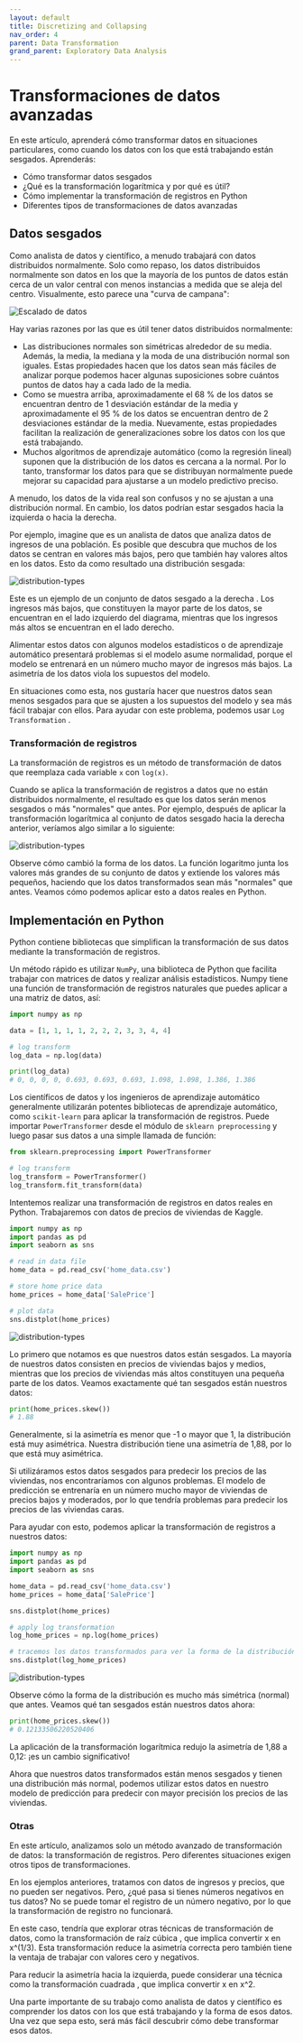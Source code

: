 ```yaml
---
layout: default
title: Discretizing and Collapsing
nav_order: 4
parent: Data Transformation
grand_parent: Exploratory Data Analysis
---
```


# Transformaciones de datos avanzadas

En este artículo, aprenderá cómo transformar datos en situaciones particulares, como cuando los datos con los que está trabajando están sesgados. Aprenderás:

- Cómo transformar datos sesgados
- ¿Qué es la transformación logarítmica y por qué es útil?
- Cómo implementar la transformación de registros en Python
- Diferentes tipos de transformaciones de datos avanzadas

## Datos sesgados

Como analista de datos y científico, a menudo trabajará con datos distribuidos normalmente. Solo como repaso, los datos distribuidos normalmente son datos en los que la mayoría de los puntos de datos están cerca de un valor central con menos instancias a medida que se aleja del centro. Visualmente, esto parece una "curva de campana":

![Escalado de datos](https://fer78docs.github.io/assets/images/bellcurve.webp)

Hay varias razones por las que es útil tener datos distribuidos normalmente:

- Las distribuciones normales son simétricas alrededor de su media. Además, la media, la mediana y la moda de una distribución normal son iguales. Estas propiedades hacen que los datos sean más fáciles de analizar porque podemos hacer algunas suposiciones sobre cuántos puntos de datos hay a cada lado de la media.
- Como se muestra arriba, aproximadamente el 68 % de los datos se encuentran dentro de 1 desviación estándar de la media y aproximadamente el 95 % de los datos se encuentran dentro de 2 desviaciones estándar de la media. Nuevamente, estas propiedades facilitan la realización de generalizaciones sobre los datos con los que está trabajando.
- Muchos algoritmos de aprendizaje automático (como la regresión lineal) suponen que la distribución de los datos es cercana a la normal. Por lo tanto, transformar los datos para que se distribuyan normalmente puede mejorar su capacidad para ajustarse a un modelo predictivo preciso.

A menudo, los datos de la vida real son confusos y no se ajustan a una distribución normal. En cambio, los datos podrían estar sesgados hacia la izquierda o hacia la derecha.

Por ejemplo, imagine que es un analista de datos que analiza datos de ingresos de una población. Es posible que descubra que muchos de los datos se centran en valores más bajos, pero que también hay valores altos en los datos. Esto da como resultado una distribución sesgada:

![distribution-types](https://fer78docs.github.io/assets/images/distribution-types-ii-skew-right-noline.svg)

Este es un ejemplo de un conjunto de datos sesgado a la derecha . Los ingresos más bajos, que constituyen la mayor parte de los datos, se encuentran en el lado izquierdo del diagrama, mientras que los ingresos más altos se encuentran en el lado derecho.

Alimentar estos datos con algunos modelos estadísticos o de aprendizaje automático presentará problemas si el modelo asume normalidad, porque el modelo se entrenará en un número mucho mayor de ingresos más bajos. La asimetría de los datos viola los supuestos del modelo.

En situaciones como esta, nos gustaría hacer que nuestros datos sean menos sesgados para que se ajusten a los supuestos del modelo y sea más fácil trabajar con ellos. Para ayudar con este problema, podemos usar `Log Transformation` .

### Transformación de registros

La transformación de registros es un método de transformación de datos que reemplaza cada variable `x` con `log(x)`.

Cuando se aplica la transformación de registros a datos que no están distribuidos normalmente, el resultado es que los datos serán menos sesgados o más "normales" que antes. Por ejemplo, después de aplicar la transformación logarítmica al conjunto de datos sesgado hacia la derecha anterior, veríamos algo similar a lo siguiente:

![distribution-types](https://fer78docs.github.io/assets/images/logtransform.webp)


Observe cómo cambió la forma de los datos. La función logaritmo junta los valores más grandes de su conjunto de datos y extiende los valores más pequeños, haciendo que los datos transformados sean más "normales" que antes. Veamos cómo podemos aplicar esto a datos reales en Python.

## Implementación en Python

Python contiene bibliotecas que simplifican la transformación de sus datos mediante la transformación de registros.

Un método rápido es utilizar `NumPy`, una biblioteca de Python que facilita trabajar con matrices de datos y realizar análisis estadísticos. Numpy tiene una función de transformación de registros naturales que puedes aplicar a una matriz de datos, así:

```python
import numpy as np

data = [1, 1, 1, 1, 2, 2, 2, 3, 3, 4, 4]

# log transform
log_data = np.log(data)

print(log_data)
# 0, 0, 0, 0, 0.693, 0.693, 0.693, 1.098, 1.098, 1.386, 1.386
```

Los científicos de datos y los ingenieros de aprendizaje automático generalmente utilizarán potentes bibliotecas de aprendizaje automático, como `scikit-learn` para aplicar la transformación de registros. Puede importar `PowerTransformer` desde el módulo de `sklearn preprocessing` y luego pasar sus datos a una simple llamada de función:

```python
from sklearn.preprocessing import PowerTransformer

# log transform 
log_transform = PowerTransformer()
log_transform.fit_transform(data)
```

Intentemos realizar una transformación de registros en datos reales en Python. Trabajaremos con datos de precios de viviendas de Kaggle.

```python
import numpy as np
import pandas as pd
import seaborn as sns

# read in data file 
home_data = pd.read_csv('home_data.csv')

# store home price data
home_prices = home_data['SalePrice']

# plot data
sns.distplot(home_prices)
```

![distribution-types](https://fer78docs.github.io/assets/images/skewed.webp)

Lo primero que notamos es que nuestros datos están sesgados. La mayoría de nuestros datos consisten en precios de viviendas bajos y medios, mientras que los precios de viviendas más altos constituyen una pequeña parte de los datos. Veamos exactamente qué tan sesgados están nuestros datos:

```python
print(home_prices.skew())
# 1.88
```

Generalmente, si la asimetría es menor que -1 o mayor que 1, la distribución está muy asimétrica. Nuestra distribución tiene una asimetría de 1,88, por lo que está muy asimétrica.

Si utilizáramos estos datos sesgados para predecir los precios de las viviendas, nos encontraríamos con algunos problemas. El modelo de predicción se entrenaría en un número mucho mayor de viviendas de precios bajos y moderados, por lo que tendría problemas para predecir los precios de las viviendas caras.

Para ayudar con esto, podemos aplicar la transformación de registros a nuestros datos:

```python
import numpy as np
import pandas as pd
import seaborn as sns

home_data = pd.read_csv('home_data.csv')
home_prices = home_data['SalePrice']

sns.distplot(home_prices)

# apply log transformation
log_home_prices = np.log(home_prices)

# tracemos los datos transformados para ver la forma de la distribución:
sns.distplot(log_home_prices)
```

![distribution-types](https://fer78docs.github.io/assets/images/normalized_data.webp)

Observe cómo la forma de la distribución es mucho más simétrica (normal) que antes. Veamos qué tan sesgados están nuestros datos ahora:

```python
print(home_prices.skew())
# 0.12133506220520406
```

La aplicación de la transformación logarítmica redujo la asimetría de 1,88 a 0,12: ¡es un cambio significativo!

Ahora que nuestros datos transformados están menos sesgados y tienen una distribución más normal, podemos utilizar estos datos en nuestro modelo de predicción para predecir con mayor precisión los precios de las viviendas.

### Otras 

En este artículo, analizamos solo un método avanzado de transformación de datos: la transformación de registros. Pero diferentes situaciones exigen otros tipos de transformaciones.

En los ejemplos anteriores, tratamos con datos de ingresos y precios, que no pueden ser negativos. Pero, ¿qué pasa si tienes números negativos en tus datos? No se puede tomar el registro de un número negativo, por lo que la transformación de registro no funcionará.

En este caso, tendría que explorar otras técnicas de transformación de datos, como la transformación de raíz cúbica , que implica convertir x en x^(1/3). Esta transformación reduce la asimetría correcta pero también tiene la ventaja de trabajar con valores cero y negativos.

Para reducir la asimetría hacia la izquierda, puede considerar una técnica como la transformación cuadrada , que implica convertir x en x^2.

Una parte importante de su trabajo como analista de datos y científico es comprender los datos con los que está trabajando y la forma de esos datos. Una vez que sepa esto, será más fácil descubrir cómo debe transformar esos datos.

